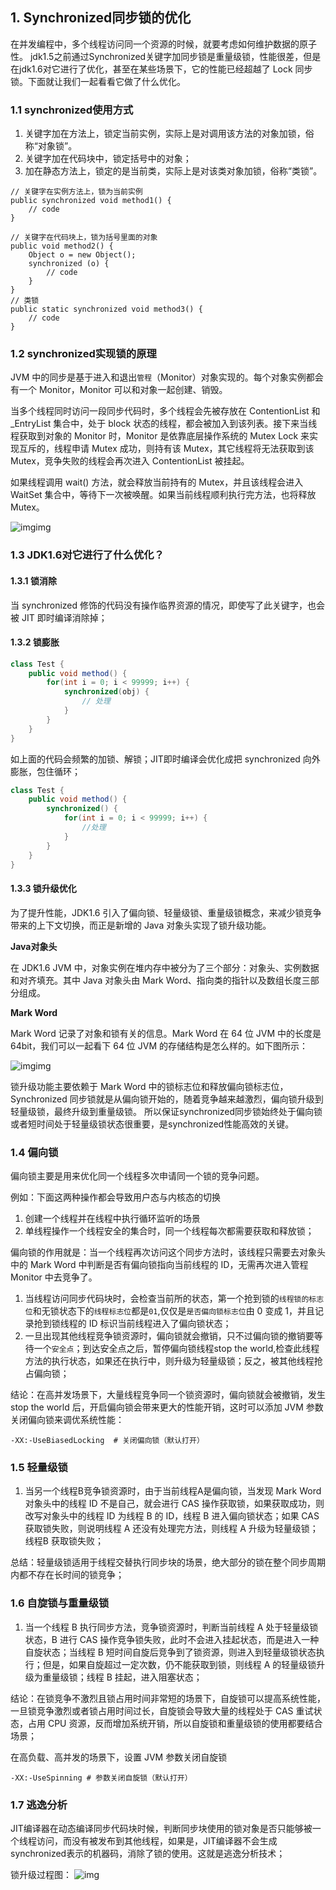 ## 1. Synchronized同步锁的优化

在并发编程中，多个线程访问同一个资源的时候，就要考虑如何维护数据的原子性。 jdk1.5之前通过Synchronized关键字加同步锁是重量级锁，性能很差，但是在jdk1.6对它进行了优化，甚至在某些场景下，它的性能已经超越了 Lock 同步锁。下面就让我们一起看看它做了什么优化。

### 1.1 synchronized使用方式

1. 关键字加在方法上，锁定当前实例，实际上是对调用该方法的对象加锁，俗称“对象锁”。
2. 关键字加在代码块中，锁定括号中的对象；
3. 加在静态方法上，锁定的是当前类，实际上是对该类对象加锁，俗称“类锁”。

```
// 关键字在实例方法上，锁为当前实例
public synchronized void method1() {
    // code
}

// 关键字在代码块上，锁为括号里面的对象
public void method2() {
    Object o = new Object();
    synchronized (o) {
        // code
    }
}
// 类锁
public static synchronized void method3() {
    // code
}
```

### 1.2 synchronized实现锁的原理

JVM 中的同步是基于进入和退出`管程`（Monitor）对象实现的。每个对象实例都会有一个 Monitor，Monitor 可以和对象一起创建、销毁。

当多个线程同时访问一段同步代码时，多个线程会先被存放在 ContentionList 和 _EntryList 集合中，处于 block 状态的线程，都会被加入到该列表。接下来当线程获取到对象的 Monitor 时，Monitor 是依靠底层操作系统的 Mutex Lock 来实现互斥的，线程申请 Mutex 成功，则持有该 Mutex，其它线程将无法获取到该 Mutex，竞争失败的线程会再次进入 ContentionList 被挂起。

如果线程调用 wait() 方法，就会释放当前持有的 Mutex，并且该线程会进入 WaitSet 集合中，等待下一次被唤醒。如果当前线程顺利执行完方法，也将释放 Mutex。

![img](https://yunqing-img.oss-cn-beijing.aliyuncs.com/hexo/article/202303/f78e6979c424cce677add97080811308.jpg)img

### 1.3 JDK1.6对它进行了什么优化？
#### 1.3.1 锁消除
当 synchronized 修饰的代码没有操作临界资源的情况，即使写了此关键字，也会被 JIT 即时编译消除掉；

#### 1.3.2 锁膨胀
```java
class Test {
    public void method() {
        for(int i = 0; i < 99999; i++) {
            synchronized(obj) {
                // 处理
            }
        }
    }
}
```
如上面的代码会频繁的加锁、解锁；JIT即时编译会优化成把 synchronized 向外膨胀，包住循环；
```java
class Test {
    public void method() {
        synchronized() {
            for(int i = 0; i < 99999; i++) {
                //处理
            }
        }
    }
}
```

#### 1.3.3 锁升级优化

为了提升性能，JDK1.6 引入了偏向锁、轻量级锁、重量级锁概念，来减少锁竞争带来的上下文切换，而正是新增的 Java 对象头实现了锁升级功能。

**Java对象头**

在 JDK1.6 JVM 中，对象实例在堆内存中被分为了三个部分：对象头、实例数据和对齐填充。其中 Java 对象头由 Mark Word、指向类的指针以及数组长度三部分组成。

**Mark Word**

Mark Word 记录了对象和锁有关的信息。Mark Word 在 64 位 JVM 中的长度是 64bit，我们可以一起看下 64 位 JVM 的存储结构是怎么样的。如下图所示：

![img](https://yunqing-img.oss-cn-beijing.aliyuncs.com/hexo/article/202303/fd86f1b5cbac1f652bea58b039fbc8f8.jpg)img

锁升级功能主要依赖于 Mark Word 中的锁标志位和释放偏向锁标志位，Synchronized 同步锁就是从偏向锁开始的，随着竞争越来越激烈，偏向锁升级到轻量级锁，最终升级到重量级锁。 所以保证synchronized同步锁始终处于偏向锁或者短时间处于轻量级锁状态很重要，是synchronized性能高效的关键。

### 1.4 偏向锁

偏向锁主要是用来优化同一个线程多次申请同一个锁的竞争问题。

例如：下面这两种操作都会导致用户态与内核态的切换

1. 创建一个线程并在线程中执行循环监听的场景
2. 单线程操作一个线程安全的集合时，同一个线程每次都需要获取和释放锁；

偏向锁的作用就是：当一个线程再次访问这个同步方法时，该线程只需要去对象头中的 Mark Word 中判断是否有偏向锁指向当前线程的 ID，无需再次进入管程 Monitor 中去竞争了。

1. 当线程访问同步代码块时，会检查当前所的状态，第一个抢到锁的`线程锁的标志位`和无锁状态下的`线程标志位`都是`01`,仅仅是`是否偏向锁标志位`由 0 变成 1，并且记录抢到锁线程的 ID 标识当前线程进入了偏向锁状态；
2. 一旦出现其他线程竞争锁资源时，偏向锁就会撤销，只不过偏向锁的撤销要等待一个`安全点`；到达安全点之后，暂停偏向锁线程stop the world,检查此线程方法的执行状态，如果还在执行中，则升级为轻量级锁；反之，被其他线程抢占偏向锁；

结论：在高并发场景下，大量线程竞争同一个锁资源时，偏向锁就会被撤销，发生 stop the world 后，开启偏向锁会带来更大的性能开销，这时可以添加 JVM 参数关闭偏向锁来调优系统性能：

```
-XX:-UseBiasedLocking  # 关闭偏向锁（默认打开）
```

### 1.5 轻量级锁

1. 当另一个线程B竞争锁资源时，由于当前线程A是偏向锁，当发现 Mark Word 对象头中的线程 ID 不是自己，就会进行 CAS 操作获取锁，如果获取成功，则改写对象头中的线程 ID 为线程 B 的 ID，线程 B 进入偏向锁状态；如果 CAS 获取锁失败，则说明线程 A 还没有处理完方法，则线程 A 升级为轻量级锁；线程B 获取锁失败；

总结：轻量级锁适用于线程交替执行同步块的场景，绝大部分的锁在整个同步周期内都不存在长时间的锁竞争；

### 1.6 自旋锁与重量级锁

1. 当一个线程 B 执行同步方法，竞争锁资源时，判断当前线程 A 处于轻量级锁状态，B 进行 CAS 操作竞争锁失败，此时不会进入挂起状态，而是进入一种自旋状态；当线程 B 短时间自旋后竞争到了锁资源，则进入到轻量级锁状态执行；但是，如果自旋超过一定次数，仍不能获取到锁，则线程 A 的轻量级锁升级为重量级锁；线程 B 挂起，进入阻塞状态；

结论：在锁竞争不激烈且锁占用时间非常短的场景下，自旋锁可以提高系统性能，一旦锁竞争激烈或者锁占用时间过长，自旋锁会导致大量的线程处于 CAS 重试状态，占用 CPU 资源，反而增加系统开销，所以自旋锁和重量级锁的使用都要结合场景；

在高负载、高并发的场景下，设置 JVM 参数关闭自旋锁

```
-XX:-UseSpinning # 参数关闭自旋锁（默认打开）
```

### 1.7 逃逸分析

JIT编译器在动态编译同步代码块时候，判断同步块使用的锁对象是否只能够被一个线程访问，而没有被发布到其他线程，如果是，JIT编译器不会生成synchronized表示的机器码，消除了锁的使用。这就是逃逸分析技术；

锁升级过程图： ![img](https://yunqing-img.oss-cn-beijing.aliyuncs.com/hexo/article/202303/84f4d5dd908788fec0940431b4b912f0.png)